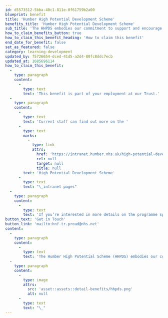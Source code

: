 ```yaml
---
id: d5573512-5bba-40c1-811e-0f61759b2a00
blueprint: benefit
title: 'Humber High Potential Development Scheme'
benefits_title: 'Humber High Potential Development Scheme'
sub_title: 'The HHPDS embodies our commitment to support and encourage individuals to unlock their full potential.'
how_to_claim_benefits_button: true
how_to_claim_this_benefit_heading: 'How to claim this benefit'
end_date_for_benefit: false
set_as_featured: false
category: learning-development
updated_by: f5726654-dced-41d5-a2d4-80fc8ddc7ecb
updated_at: 1685696114
how_to_claim_this_benefit:
  -
    type: paragraph
    content:
      -
        type: text
        text: 'This benefit is part of your employment at our Trust.'
  -
    type: paragraph
    content:
      -
        type: text
        text: 'Current staff can find out more on the '
      -
        type: text
        marks:
          -
            type: link
            attrs:
              href: 'https://intranet.humber.nhs.uk/high-potential-development-scheme.htm'
              rel: null
              target: null
              title: null
        text: 'High Potential Development Scheme'
      -
        type: text
        text: "\_intranet pages"
  -
    type: paragraph
    content:
      -
        type: text
        text: 'If you’re interested in more details on the programme speak to the Organisational Development team.'
button_text: 'Get in Touch'
button_link: 'mailto:hnf-tr.proud@nhs.net'
content:
  -
    type: paragraph
    content:
      -
        type: text
        text: 'The Humber High Potential Scheme (HHPDS) embodies our commitment to supporting learning, growing, and encouraging individuals to unlock their full potential! 10 candidates are selected each year to participate in a 12-month supported development programme. This runs April to April. Due to our commitment of nurturing a diverse workforce and we therefore ringfence three places on the scheme to our staff networks. '
  -
    type: paragraph
    content:
      -
        type: image
        attrs:
          src: 'asset::assets::detail-benefits/hhpds.png'
          alt: null
      -
        type: text
        text: "\_"
---
```

